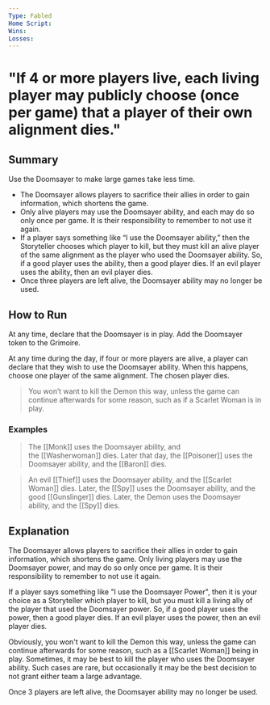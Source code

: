 ```yaml
---
Type: Fabled
Home Script: 
Wins: 
Losses:
---
```

# "If 4 or more players live, each living player may publicly choose (once per game) that a player of their own alignment dies."

## Summary
Use the Doomsayer to make large games take less time.

- The Doomsayer allows players to sacrifice their allies in order to gain information, which shortens the game.
- Only alive players may use the Doomsayer ability, and each may do so only once per game. It is their responsibility to remember to not use it again.
- If a player says something like “I use the Doomsayer ability,” then the Storyteller chooses which player to kill, but they must kill an alive player of the same alignment as the player who used the Doomsayer ability. So, if a good player uses the ability, then a good player dies. If an evil player uses the ability, then an evil player dies.
- Once three players are left alive, the Doomsayer ability may no longer be used.
## How to Run
At any time, declare that the Doomsayer is in play. Add the Doomsayer token to the Grimoire.

At any time during the day, if four or more players are alive, a player can declare that they wish to use the Doomsayer ability. When this happens, choose one player of the same alignment. The chosen player dies.

>You won’t want to kill the Demon this way, unless the game can continue afterwards for some reason, such as if a Scarlet Woman is in play.
### Examples
>The [[Monk]] uses the Doomsayer ability, and the [[Washerwoman]] dies. Later that day, the [[Poisoner]] uses the Doomsayer ability, and the [[Baron]] dies.

>An evil [[Thief]] uses the Doomsayer ability, and the [[Scarlet Woman]] dies. Later, the [[Spy]] uses the Doomsayer ability, and the good [[Gunslinger]] dies. Later, the Demon uses the Doomsayer ability, and the [[Spy]] dies.

## Explanation
The Doomsayer allows players to sacrifice their allies in order to gain information, which shortens the game. Only living players may use the Doomsayer power, and may do so only once per game. It is their responsibility to remember to not use it again.

If a player says something like "I use the Doomsayer Power", then it is your choice as a Storyteller which player to kill, but you must kill a living ally of the player that used the Doomsayer power. So, if a good player uses the power, then a good player dies. If an evil player uses the power, then an evil player dies.

Obviously, you won't want to kill the Demon this way, unless the game can continue afterwards for some reason, such as a [[Scarlet Woman]] being in play. Sometimes, it may be best to kill the player who uses the Doomsayer ability. Such cases are rare, but occasionally it may be the best decision to not grant either team a large advantage.

Once 3 players are left alive, the Doomsayer ability may no longer be used.


